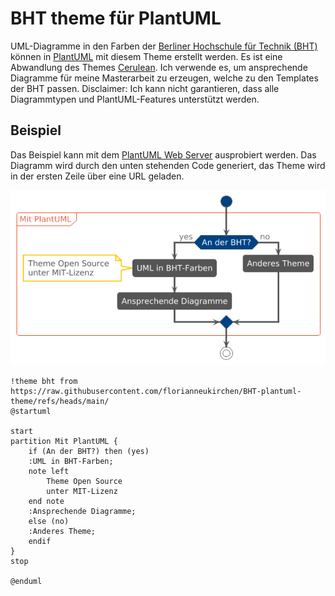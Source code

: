 # BHT theme für PlantUML

UML-Diagramme in den Farben der 
[Berliner Hochschule für Technik (BHT)](https://www.bht-berlin.de/) können 
in [PlantUML](https://plantuml.com/de/) mit diesem Theme erstellt werden. 
Es ist eine Abwandlung des Themes [Cerulean](https://github.com/bschwarz/puml-themes). Ich verwende es, um ansprechende Diagramme für meine 
Masterarbeit zu erzeugen, welche zu den Templates der BHT passen.
Disclaimer: Ich kann nicht garantieren, dass alle Diagrammtypen und PlantUML-Features unterstützt werden. 

## Beispiel

Das Beispiel kann mit dem [PlantUML Web Server](https://www.plantuml.com/plantuml/uml/FO_1JiCm44Jl_ehbrXvItzi3BK88f5OWKJx0JIQrHRoErXiXYlXtObTb3vRNCvxHkrEF23fvfLvI9AywvhMruhvMvw1-EaqPqYPMiAxQ56q_90cE6TDdaDQ3xSFpiHa7nph5eQbvLj1dw-6wRACBRCqsgvDYCARUp3WVGKDYEWIbj_Bzux2d7qFpX9uMEwOEGdFu_PBKWsdnZRoi-hfO0nUnUN9o0c_gEoS53UYrRcME5Uzr1DDxcgG5_KiJAuGEByTc7oxWInN0NKsvrkmuZu82sO4UWpkBYn7NBWmPjE2ql5ax2FArS7FB2htvdO7JQCnsNcV-Fm00) ausprobiert werden. Das Diagramm wird durch den unten stehenden Code generiert, das Theme wird in der ersten Zeile über eine URL geladen.

![](beispiel.png)

```
!theme bht from https://raw.githubusercontent.com/florianneukirchen/BHT-plantuml-theme/refs/heads/main/
@startuml

start
partition Mit PlantUML {
    if (An der BHT?) then (yes)
    :UML in BHT-Farben;
    note left
        Theme Open Source 
        unter MIT-Lizenz
    end note
    :Ansprechende Diagramme;
    else (no)
    :Anderes Theme;
    endif
}
stop

@enduml
```

